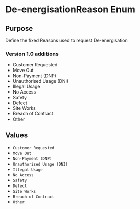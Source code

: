 # De-energisationReason Enum

## Purpose

Define the fixed Reasons used to request De-energisation

### Version 1.0 additions

- Customer Requested 
- Move Out 
- Non-Payment (DNP) 
- Unauthorised Usage (DNI) 
- Illegal Usage 
- No Access 
- Safety 
- Defect 
- Site Works 
- Breach of Contract 
- Other

## Values

- `Customer Requested`
- `Move Out`
- `Non-Payment (DNP)`
- `Unauthorised Usage (DNI)`
- `Illegal Usage`
- `No Access`
- `Safety`
- `Defect`
- `Site Works`
- `Breach of Contract`
- `Other`